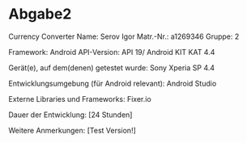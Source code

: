 # Abgabe2
Currency Converter
Name:      Serov Igor
Matr.-Nr.:  a1269346
Gruppe:    2
 
Framework:     Android 
API-Version:  API 19/ Android KIT KAT 4.4 
 
Gerät(e), auf dem(denen) getestet wurde:
Sony Xperia SP 4.4
 
Entwicklungsumgebung (für Android relevant):
Android Studio
 
Externe Libraries und Frameworks:
Fixer.io
 
Dauer der Entwicklung:
[24 Stunden]
 
Weitere Anmerkungen:
[Test Version!]
